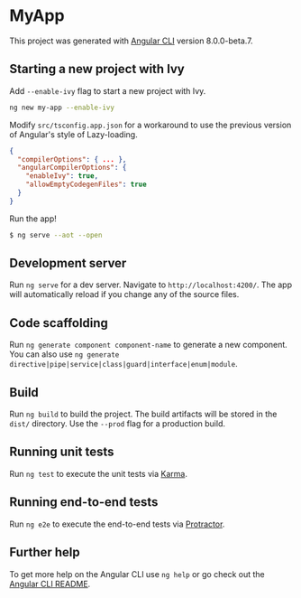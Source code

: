 # MyApp

This project was generated with [Angular CLI](https://github.com/angular/angular-cli) version 8.0.0-beta.7.

## Starting a new project with Ivy

Add `--enable-ivy` flag to start a new project with Ivy.

```sh
ng new my-app --enable-ivy
```

Modify `src/tsconfig.app.json` for a workaround to use the previous version of Angular's style of Lazy-loading.
```json
{
  "compilerOptions": { ... },
  "angularCompilerOptions": {
    "enableIvy": true,
    "allowEmptyCodegenFiles": true
  }
}
```

Run the app!

```sh
$ ng serve --aot --open
```

## Development server

Run `ng serve` for a dev server. Navigate to `http://localhost:4200/`. The app will automatically reload if you change any of the source files.

## Code scaffolding

Run `ng generate component component-name` to generate a new component. You can also use `ng generate directive|pipe|service|class|guard|interface|enum|module`.

## Build

Run `ng build` to build the project. The build artifacts will be stored in the `dist/` directory. Use the `--prod` flag for a production build.

## Running unit tests

Run `ng test` to execute the unit tests via [Karma](https://karma-runner.github.io).

## Running end-to-end tests

Run `ng e2e` to execute the end-to-end tests via [Protractor](http://www.protractortest.org/).

## Further help

To get more help on the Angular CLI use `ng help` or go check out the [Angular CLI README](https://github.com/angular/angular-cli/blob/master/README.md).
